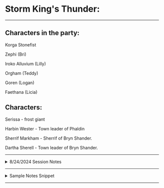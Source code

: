 # Storm King's Thunder: 

---

## Characters in the party: 

Korga Stonefist

Zephi (Bri)

Iroko Alluvium (Lilly)

Orgham (Teddy)

Goren (Logan)

Faethana (Licia)


## Characters: 

Serissa - frost giant

Harbin Wester - Town leader of Phaldin

Sherrif Markham - Sherrif of Bryn Shander. 

Dartha Sherell - Town leader of Bryn Shander.  

---

<details>
  <summary>8/24/2024 Session Notes</summary>

### Session Notes 8/24/2024:

The party got a letter from Serissa that said there is an issue with a bunch of giants, that we would be good adventurers to help, etc.. It also told us to meet up with a contact who would teleport us to the beginning of the quest. 

Harbin told us that we would meet our last party member at Gelden Stag Rest. Harbin also gave us a letter to give to the leader of Bryn Shander. 

Iroko's cousin (frost giant), Zephyrus, gave us some starting funds and teleported us to a town called "Bryn Shander". We are to look for "Harshnag" in the city for additional help once we get into the city. 

The city that we teleported to is the largest of the towns in the area. It is widely regarded for its thriving trading markets. The city is also known for having big walls and sturdy foritfications. There are three entrances into the town. 

We met with the deputy sherrif of the city at the gates. We told her that we were sent with a note of condolences for the death of the sherrif's sister. The deputy sherrif did not know that they had fallen in battle. The sherrif let us in the south west gate. 

The party decided to go find the sherrif so that we can deliver the news of his late sister. We informed the sherrif about the death of his sister, and that we don't know much about the circumstances of her death. The sherrif was heartbroken. The sherrif also recommended going to Gelden Stag Rest for a decent night's sleep. 

We went to the Gelden Stag for accomodations. We got two rooms. We decided to commit mail fraud and open the letter that Harbin gave us for the town's leader, Dartha Sherell. Faethana used slight of hand to open the evnelope without breaking the seal. The letter said that the town's leader isn't doing a very good job, that there's too many orcs around, and generally that Dartha is doing a shit job. 


### Summary: 

The party embarked on a new adventure after receiving a letter from the frost giant Serissa, who sought their assistance in dealing with a giant-related crisis. Following Serissa's instructions, they met with Harbin Wester, the leader of Phaldin, who provided them with crucial information about their final party member and a sealed letter addressed to the leader of Bryn Shander. With a generous sum of starting funds and a magical teleport from Iroko's cousin Zephyrus, the party found themselves in Bryn Shander, a bustling town renowned for its trade and fortified walls.

Their first act in Bryn Shander was to locate the sheriff and deliver the somber news of his sister's demise. The sheriff, devastated by the loss, suggested they seek rest at the Gelden Stag Rest. The party took his advice and secured accommodations at the inn.

Curiosity piqued, they decided to open the sealed letter from Harbin. Using Faethana's nimble fingers, they carefully opened the envelope without breaking the seal. The letter's contents painted a bleak picture of Bryn Shander's leadership, criticizing Dartha Sherell's incompetence and the town's struggles with an overwhelming orc population.


</details>

---

<details>
  <summary>Sample Notes Snippet</summary>

### Session Notes :



###Summary: 



</details>

---











